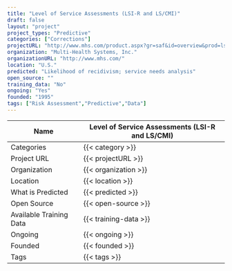 ```yaml
---
title: "Level of Service Assessments (LSI-R and LS/CMI)"
draft: false
layout: "project"
project_types: "Predictive"
categories: ["Corrections"]
projectURL: "http://www.mhs.com/product.aspx?gr=saf&id=overview&prod=ls-cmi"
organization: "Multi-Health Systems, Inc."
organizationURL: "http://www.mhs.com/"
location: "U.S."
predicted: "Likelihood of recidivism; service needs analysis"
open_source: ""
training_data: "No"
ongoing: "Yes"
founded: "1995"
tags: ["Risk Assessment","Predictive","Data"]
---
```



Name                    |  Level of Service Assessments (LSI-R and LS/CMI)    
------------------------|----
Categories              | {{< category >}} 
Project URL             | {{< projectURL >}} 
Organization            | {{< organization >}} 
Location                | {{< location >}} 
What is Predicted       | {{< predicted >}} 
Open Source             | {{< open-source >}} 
Available Training Data | {{< training-data >}}
Ongoing                 | {{< ongoing >}} 
Founded                 | {{< founded >}} 
Tags                    | {{< tags >}} 
